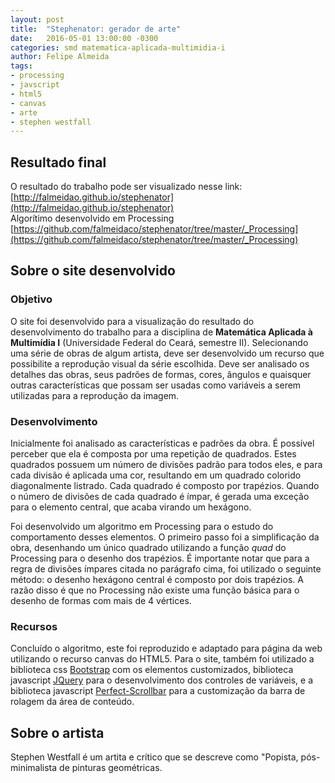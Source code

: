 ```yaml
---
layout: post
title:  "Stephenator: gerador de arte"
date:   2016-05-01 13:00:00 -0300
categories: smd matematica-aplicada-multimidia-i
author: Felipe Almeida
tags:
- processing
- javscript
- html5
- canvas
- arte
- stephen westfall
---
```


## Resultado final

O resultado do trabalho pode ser visualizado nesse link: [http://falmeidao.github.io/stephenator](http://falmeidao.github.io/stephenator)  
Algorítimo desenvolvido em Processing [https://github.com/falmeidaco/stephenator/tree/master/_Processing](https://github.com/falmeidaco/stephenator/tree/master/_Processing)

## Sobre o site desenvolvido

### Objetivo

O site foi desenvolvido para a visualização do resultado do desenvolvimento do trabalho para a disciplina de **Matemática Aplicada à Multimídia I** (Universidade Federal do Ceará, semestre II). Selecionando uma série de obras de algum artista, deve ser desenvolvido um recurso que possibilite a reprodução visual da série escolhida. Deve ser analisado os detalhes das obras, seus padrões de formas, cores, ângulos e quaisquer outras características que possam ser usadas como variáveis a serem utilizadas para a reprodução da imagem. 

### Desenvolvimento

Inicialmente foi analisado as características e padrões da obra. É possível perceber que ela é composta por uma repetição de quadrados. Estes quadrados possuem um número de divisões padrão para todos eles, e para cada divisão é aplicada uma cor, resultando em um quadrado colorido diagonalmente listrado. Cada quadrado é composto por trapézios. Quando o número de divisões de cada quadrado é ímpar, é gerada uma exceção para o elemento central, que acaba virando um hexágono.

Foi desenvolvido um algoritmo em Processing para o estudo do comportamento desses elementos. O primeiro passo foi a simplificação da obra, desenhando um único quadrado utilizando a função *quad* do Processing para o desenho dos trapézios. É importante notar que para a regra de divisões ímpares citada no parágrafo cima, foi utilizado o seguinte método: o desenho hexágono central é composto por dois trapézios. A razão disso é que no Processing não existe uma função básica para o desenho de formas com mais de 4 vértices.

### Recursos

Concluído o algoritmo, este foi reproduzido e adaptado para página da web utilizando o recurso canvas do HTML5. Para o site, também foi utilizado a biblioteca css [Bootstrap](http://getbootstrap.com/) com os elementos customizados, biblioteca javascript [JQuery](https://jquery.com/) para o desenvolvimento dos controles de variáveis, e a biblioteca javascript [Perfect-Scrollbar](https://noraesae.github.io/perfect-scrollbar/) para a customização da barra de rolagem da área de conteúdo. 

## Sobre o artista

Stephen Westfall é um artita e crítico que se descreve como "Popista, pós-minimalista de pinturas geométricas.
